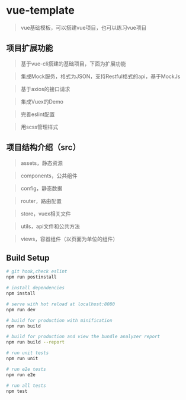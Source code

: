 # vue-template

> vue基础模板，可以搭建vue项目，也可以练习vue项目

## 项目扩展功能

> 基于vue-cli搭建的基础项目，下面为扩展功能

> 集成Mock服务，格式为JSON，支持Restful格式的api，基于MockJs

> 基于axios的接口请求

> 集成Vuex的Demo

> 完善eslint配置

> 用scss管理样式

## 项目结构介绍（src）

> assets，静态资源

> components，公共组件

> config，静态数据

> router，路由配置

> store，vuex相关文件

> utils，api文件和公共方法

> views，容器组件（以页面为单位的组件）

## Build Setup

``` bash
# git hook,check eslint
npm run postinstall

# install dependencies
npm install

# serve with hot reload at localhost:8080
npm run dev

# build for production with minification
npm run build

# build for production and view the bundle analyzer report
npm run build --report

# run unit tests
npm run unit

# run e2e tests
npm run e2e

# run all tests
npm test
```